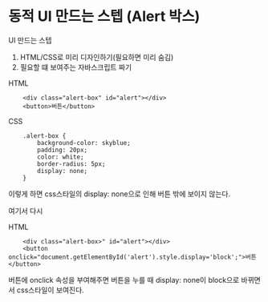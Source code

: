 # 동적 UI 만드는 스텝 (Alert 박스)

UI 만드는 스텝

1. HTML/CSS로 미리 디자인하기(필요하면 미리 숨김)
2. 필요할 떄 보여주는 자바스크립트 짜기

HTML

        <div class="alert-box" id="alert"></div>
        <button>버튼</button>

CSS

        .alert-box {
            background-color: skyblue;
            padding: 20px;
            color: white;
            border-radius: 5px;
            display: none;
        }

이렇게 하면 css스타일의 display: none으로 인해 버튼 밖에 보이지 않는다.

여기서 다시

HTML

        <div class="alert-box>" id="alert"></div>
        <button onclick="document.getElementById('alert').style.display='block';">버튼</button>

버튼에 onclick 속성을 부여해주면 버튼을 누를 때 display: none이 block으로 바뀌면서 css스타일이 보여진다.
